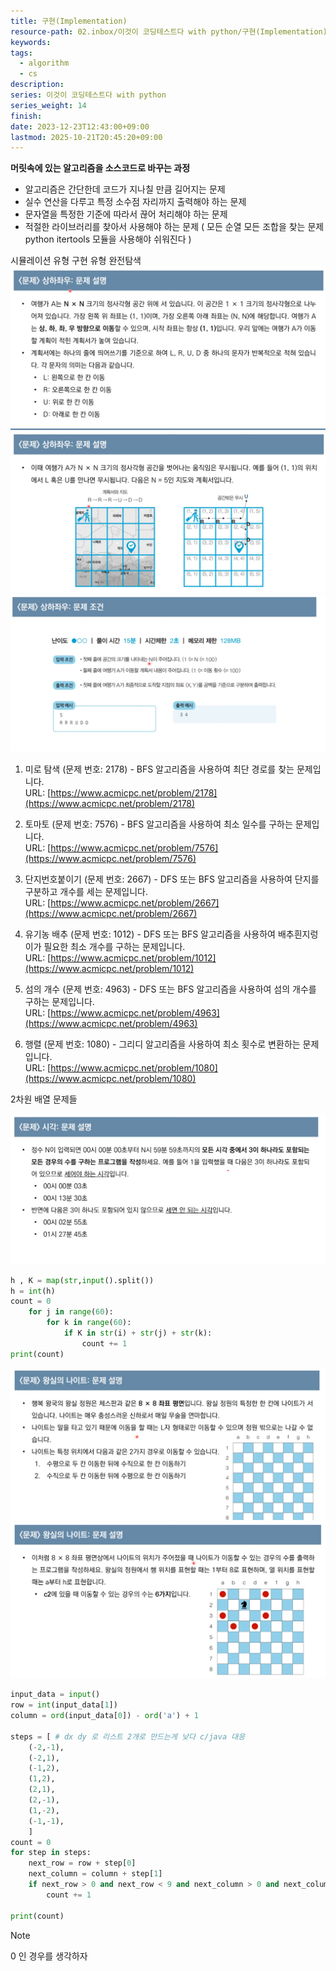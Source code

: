 ```yaml
---
title: 구현(Implementation)
resource-path: 02.inbox/이것이 코딩테스트다 with python/구현(Implementation).md
keywords:
tags:
  - algorithm
  - cs
description:
series: 이것이 코딩테스트다 with python
series_weight: 14
finish:
date: 2023-12-23T12:43:00+09:00
lastmod: 2025-10-21T20:45:20+09:00
---
```

**머릿속에 있는 알고리즘을 소스코드로 바꾸는 과정**
- 알고리즘은 간단한데 코드가 지나칠 만큼 길어지는 문제
- 실수 연산을 다루고 특정 소수점 자리까지 출력해야 하는 문제
- 문자열을 특정한 기준에 따라서 끊어 처리해야 하는 문제
- 적절한 라이브러리를 찾아서 사용해야 하는 문제 ( 모든 순열 모든 조합을 찾는 문제 python itertools 모듈을 사용해야 쉬워진다 )

시뮬레이션 유형 구현 유형 완전탐색 ![](../../08.media/20240428050418.png)
![Pasted image 20240428050422](../../08.media/20240428050422.png)
![Pasted image 20240428050425](../../08.media/20240428050425.png)
1. 미로 탐색 (문제 번호: 2178) - BFS 알고리즘을 사용하여 최단 경로를 찾는 문제입니다.  
    URL: [https://www.acmicpc.net/problem/2178](https://www.acmicpc.net/problem/2178)
    
2. 토마토 (문제 번호: 7576) - BFS 알고리즘을 사용하여 최소 일수를 구하는 문제입니다.  
    URL: [https://www.acmicpc.net/problem/7576](https://www.acmicpc.net/problem/7576)
    
3. 단지번호붙이기 (문제 번호: 2667) - DFS 또는 BFS 알고리즘을 사용하여 단지를 구분하고 개수를 세는 문제입니다.  
    URL: [https://www.acmicpc.net/problem/2667](https://www.acmicpc.net/problem/2667)
    
4. 유기농 배추 (문제 번호: 1012) - DFS 또는 BFS 알고리즘을 사용하여 배추흰지렁이가 필요한 최소 개수를 구하는 문제입니다.  
    URL: [https://www.acmicpc.net/problem/1012](https://www.acmicpc.net/problem/1012)
    
5. 섬의 개수 (문제 번호: 4963) - DFS 또는 BFS 알고리즘을 사용하여 섬의 개수를 구하는 문제입니다.  
    URL: [https://www.acmicpc.net/problem/4963](https://www.acmicpc.net/problem/4963)
    
6. 행렬 (문제 번호: 1080) - 그리디 알고리즘을 사용하여 최소 횟수로 변환하는 문제입니다.  
    URL: [https://www.acmicpc.net/problem/1080](https://www.acmicpc.net/problem/1080)
    
2차원 배열 문제들


![Pasted image 20240428050429](../../08.media/20240428050429.png)

```python
h , K = map(str,input().split())
h = int(h)
count = 0
    for j in range(60):
        for k in range(60):
            if K in str(i) + str(j) + str(k):
                count += 1
print(count)
```

![Pasted image 20240428050431](../../08.media/20240428050431.png)
![Pasted image 20240428050433](../../08.media/20240428050433.png)

```python
input_data = input()
row = int(input_data[1])
column = ord(input_data[0]) - ord('a') + 1
  
steps = [ # dx dy 로 리스트 2개로 만드는게 낮다 c/java 대응
    (-2,-1),
    (-2,1),
    (-1,2),
    (1,2),
    (2,1),
    (2,-1),
    (1,-2),
    (-1,-1),
    ]
count = 0
for step in steps:
    next_row = row + step[0]
    next_column = column + step[1]
    if next_row > 0 and next_row < 9 and next_column > 0 and next_column < 9:
        count += 1
  
print(count)
```

> [!NOTE]
> 0 인 경우를 생각하자
